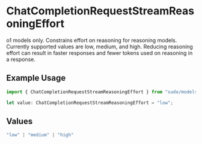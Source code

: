 # ChatCompletionRequestStreamReasoningEffort

o1 models only. Constrains effort on reasoning for reasoning models. Currently supported values are low, medium, and high. Reducing reasoning effort can result in faster responses and fewer tokens used on reasoning in a response.

## Example Usage

```typescript
import { ChatCompletionRequestStreamReasoningEffort } from "sudo/models";

let value: ChatCompletionRequestStreamReasoningEffort = "low";
```

## Values

```typescript
"low" | "medium" | "high"
```